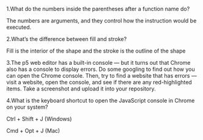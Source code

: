 1.What do the numbers inside the parentheses after a function name do?

The numbers are arguments, and they control how the instruction would be executed.

2.What’s the difference between fill and stroke?

Fill is the interior of the shape and the stroke is the outline of the shape

3.The p5 web editor has a built-in console — but it turns out that Chrome also has a console to display errors. Do some googling to find out how you can open the Chrome console. Then, try to find a website that has errors — visit a website, open the console, and see if there are any red-highlighted items. Take a screenshot and upload it into your repository.

4.What is the keyboard shortcut to open the JavaScript console in Chrome on your system?

Ctrl + Shift + J (Windows)

Cmd + Opt + J (Mac)
